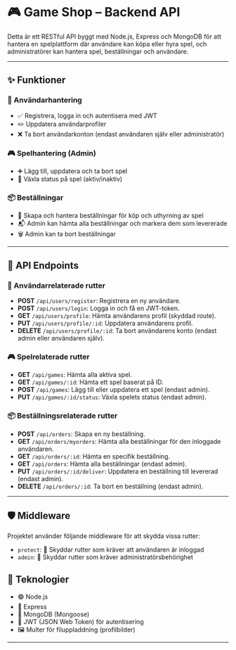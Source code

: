 # 🎮 Game Shop – Backend API

Detta är ett RESTful API byggt med Node.js, Express och MongoDB för att hantera en spelplattform där användare kan köpa eller hyra spel, och administratörer kan hantera spel, beställningar och användare.

---

## ✨ Funktioner

### 👤 Användarhantering

- ✅ Registrera, logga in och autentisera med JWT
- ✏️ Uppdatera användarprofiler
- ❌ Ta bort användarkonton (endast användaren själv eller administratör)

### 🎮 Spelhantering (Admin)

- ➕ Lägg till, uppdatera och ta bort spel
- 🔁 Växla status på spel (aktiv/inaktiv)

### 📦 Beställningar

- 🛒 Skapa och hantera beställningar för köp och uthyrning av spel
- 📬 Admin kan hämta alla beställningar och markera dem som levererade
- 🗑️ Admin kan ta bort beställningar

---


## 🔗 API Endpoints

### 👤 Användarrelaterade rutter

- **POST** `/api/users/register`: Registrera en ny användare.
- **POST** `/api/users/login`: Logga in och få en JWT-token.
- **GET** `/api/users/profile`: Hämta användarens profil (skyddad route).
- **PUT** `/api/users/profile/:id`: Uppdatera användarens profil.
- **DELETE** `/api/users/profile/:id`: Ta bort användarens konto (endast admin eller användaren själv).

### 🎮 Spelrelaterade rutter

- **GET** `/api/games`: Hämta alla aktiva spel.
- **GET** `/api/games/:id`: Hämta ett spel baserat på ID.
- **POST** `/api/games`: Lägg till eller uppdatera ett spel (endast admin).
- **PUT** `/api/games/:id/status`: Växla spelets status (endast admin).

### 📦 Beställningsrelaterade rutter

- **POST** `/api/orders`: Skapa en ny beställning.
- **GET** `/api/orders/myorders`: Hämta alla beställningar för den inloggade användaren.
- **GET** `/api/orders/:id`: Hämta en specifik beställning.
- **GET** `/api/orders`: Hämta alla beställningar (endast admin).
- **PUT** `/api/orders/:id/deliver`: Uppdatera en beställning till levererad (endast admin).
- **DELETE** `/api/orders/:id`: Ta bort en beställning (endast admin).

---

## 🛡️ Middleware

Projektet använder följande middleware för att skydda vissa rutter:

- `protect`: 🔐 Skyddar rutter som kräver att användaren är inloggad
- `admin`: 🛑 Skyddar rutter som kräver administratörsbehörighet

## 🧰 Teknologier

- 🟢 Node.js  
- 🚂 Express  
- 🍃 MongoDB (Mongoose)  
- 🔑 JWT (JSON Web Token) för autentisering  
- 🖼️ Multer för filuppladdning (profilbilder)  

---


